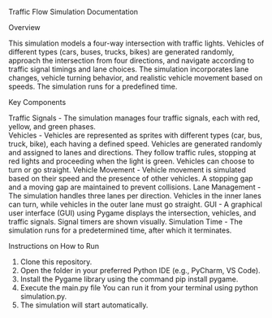 Traffic Flow Simulation Documentation

Overview

This simulation models a four-way intersection with traffic lights. Vehicles of different types (cars, buses, trucks, bikes) are generated randomly, approach the intersection from four directions, and navigate according to traffic signal timings and lane choices. The simulation incorporates lane changes, vehicle turning behavior, and realistic vehicle movement based on speeds. The simulation runs for a predefined time.

Key Components

Traffic Signals - The simulation manages four traffic signals, each with red, yellow, and green phases.  
Vehicles - Vehicles are represented as sprites with different types (car, bus, truck, bike), each having a defined speed. Vehicles are generated randomly and assigned to lanes and directions. They follow traffic rules, stopping at red lights and proceeding when the light is green. Vehicles can choose to turn or go straight.
Vehicle Movement - Vehicle movement is simulated based on their speed and the presence of other vehicles. A stopping gap and a moving gap are maintained to prevent collisions.
Lane Management - The simulation handles three lanes per direction. Vehicles in the inner lanes can turn, while vehicles in the outer lane must go straight.
GUI - A graphical user interface (GUI) using Pygame displays the intersection, vehicles, and traffic signals. Signal timers are shown visually.
Simulation Time - The simulation runs for a predetermined time, after which it terminates.

Instructions on How to Run

1. Clone this repository.
2. Open the folder in your preferred Python IDE (e.g., PyCharm, VS Code).
3. Install the Pygame library using the command pip install pygame.
4. Execute the main.py file You can run it from your terminal using python simulation.py.
5. The simulation will start automatically.
